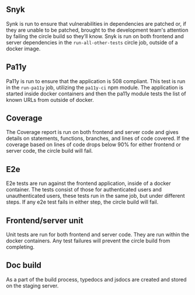 ## Snyk
Synk is run to ensure that vulnerabilities in dependencies are patched or, if they are unable to be patched, brought to the development team's attention by failing the circle build so they’ll know. Snyk is run on both frontend and server dependencies in the `run-all-other-tests` circle job, outside of a docker image.
## Pa11y
Pa11y is run to ensure that the application is 508 compliant. This test is run in the `run-pa11y` job, utilizing the `pa11y-ci` npm module. The application is started inside docker containers and then the pa11y module tests the list of known URLs from outside of docker.
## Coverage
The Coverage report is run on both frontend and server code and gives details on statements, functions, branches, and lines of code covered. If the coverage based on lines of code drops below 90% for either frontend or server code, the circle build will fail.
## E2e
E2e tests are run against the frontend application, inside of a docker container. The tests consist of those for authenticated users and unauthenticated users, these tests run in the same job, but under different steps. If any e2e test fails in either step, the circle build will fail.
## Frontend/server unit
Unit tests are run for both frontend and server code. They are run within the docker containers. Any test failures will prevent the circle build from completing.
## Doc build
As a part of the build process, typedocs and jsdocs are created and stored on the staging server.